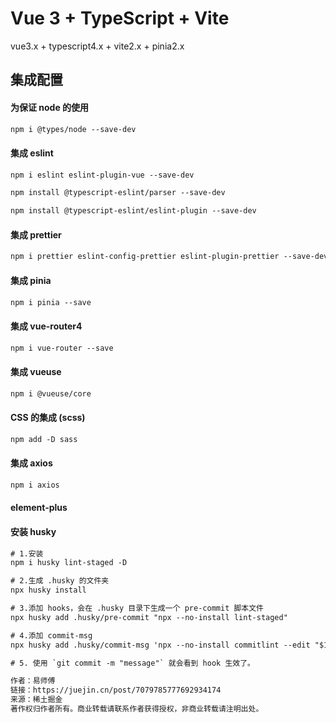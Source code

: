# Vue 3 + TypeScript + Vite

vue3.x + typescript4.x + vite2.x + pinia2.x


## 集成配置

#### 为保证 node 的使用

```txt
npm i @types/node --save-dev
```

#### 集成 eslint

```txt
npm i eslint eslint-plugin-vue --save-dev

npm install @typescript-eslint/parser --save-dev

npm install @typescript-eslint/eslint-plugin --save-dev
```

#### 集成 prettier

```txt
npm i prettier eslint-config-prettier eslint-plugin-prettier --save-dev
```

#### 集成 pinia

```txt
npm i pinia --save
```

#### 集成 vue-router4

```txt
npm i vue-router --save
```

#### 集成 vueuse

```txt
npm i @vueuse/core
```

#### CSS 的集成 (scss)

```txt
npm add -D sass
```

#### 集成 axios

```txt
npm i axios
```

#### element-plus

#### 安装 husky

```txt
# 1.安装
npm i husky lint-staged -D

# 2.生成 .husky 的文件夹
npx husky install

# 3.添加 hooks，会在 .husky 目录下生成一个 pre-commit 脚本文件
npx husky add .husky/pre-commit "npx --no-install lint-staged"

# 4.添加 commit-msg
npx husky add .husky/commit-msg 'npx --no-install commitlint --edit "$1"'

# 5. 使用 `git commit -m "message"` 就会看到 hook 生效了。

作者：易师傅
链接：https://juejin.cn/post/7079785777692934174
来源：稀土掘金
著作权归作者所有。商业转载请联系作者获得授权，非商业转载请注明出处。
```